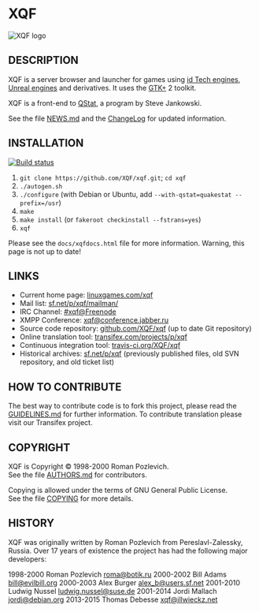XQF
===

![XQF logo](pixmaps/xqf.png)

DESCRIPTION
-----------

XQF is a server browser and launcher for games using [id Tech engines](http://en.wikipedia.org/wiki/Id_Tech), [Unreal engines](http://en.wikipedia.org/wiki/Unreal_Engine) and derivatives. It uses the [GTK+](http://www.gtk.org/) 2 toolkit.

XQF is a front-end to [QStat](http://qstat.sourceforge.net/), a program by Steve Jankowski.

See the file [NEWS.md](NEWS.md) and the [ChangeLog](ChangeLog) for updated information.


INSTALLATION
----------------------------

[![Build status](https://travis-ci.org/XQF/xqf.svg?branch=master)](https://travis-ci.org/XQF/xqf)

1. ``git clone https://github.com/XQF/xqf.git``; ``cd xqf``
2. ``./autogen.sh``
3. ``./configure`` (with Debian or Ubuntu, add ``--with-qstat=quakestat --prefix=/usr``)
4. ``make``
5. ``make install`` (or ``fakeroot checkinstall --fstrans=yes``)
6. ``xqf``

Please see the ``docs/xqfdocs.html`` file for more information. Warning, this page is not up to date!


LINKS
---------------------------

* Current home page: [linuxgames.com/xqf](http://www.linuxgames.com/xqf/)
* Mail list: [sf.net/p/xqf/mailman/](https://sourceforge.net/p/xqf/mailman/)
* IRC Channel: [#xqf@Freenode](irc://irc.freenode.net/xqf)
* XMPP Conference: [xqf@conference.jabber.ru](xmpp://xqf@conference.jabber.ru?join)
* Source code repository: [github.com/XQF/xqf](https://github.com/XQF/xqf/) (up to date Git repository)
* Online translation tool: [transifex.com/projects/p/xqf](https://www.transifex.com/projects/p/xqf/)
* Continuous integration tool: [travis-ci.org/XQF/xqf](https://travis-ci.org/XQF/xqf)
* Historical archives: [sf.net/p/xqf](https://sourceforge.net/projects/xqf/) (previously published files, old SVN repository, and old ticket list)


HOW TO CONTRIBUTE
-----------------

The best way to contribute code is to fork this project, please read the [GUIDELINES.md](GUIDELINES.md) for further information.
To contribute translation please visit our Transifex project.


COPYRIGHT
---------

XQF is Copyright © 1998-2000 Roman Pozlevich.  
See the file [AUTHORS.md](AUTHORS.md) for contributors.

Copying is allowed under the terms of GNU General Public License.  
See the file [COPYING](COPYING) for more details.


HISTORY
-------
XQF was originally written by Roman Pozlevich from Pereslavl-Zalessky, Russia. Over 17 years of existence the project has had the following major developers:

1998-2000 Roman Pozlevich <roma@botik.ru>
2000-2002 Bill Adams <bill@evilbill.org>
2000-2003 Alex Burger <alex_b@users.sf.net>
2001-2010 Ludwig Nussel <ludwig.nussel@suse.de>
2001-2014 Jordi Mallach <jordi@debian.org>
2013-2015 Thomas Debesse <xqf@illwieckz.net>
